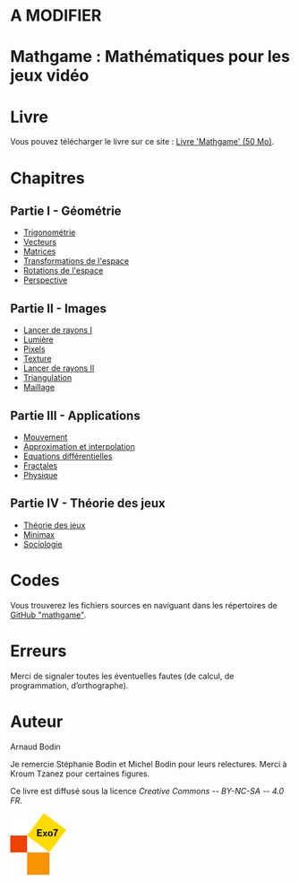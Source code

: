 
A MODIFIER
==========

Mathgame : Mathématiques pour les jeux vidéo 
============================================

Livre
=====

Vous pouvez télécharger le livre sur ce site : [Livre 'Mathgame' (50 Mo)](livre-mathgame.pdf).


Chapitres
=========

Partie I - Géométrie
--------------------

* [Trigonométrie](trigo/trigo.pdf)
* [Vecteurs](vecteurs/vecteurs.pdf)
* [Matrices](matrices/matrices.pdf)
* [Transformations de l'espace](transformation/transformation.pdf)
* [Rotations de l'espace](rotation/rotation.pdf)
* [Perspective](perspective/perspective.pdf)


Partie II - Images
------------------

* [Lancer de rayons I](rayons/rayons.pdf)
* [Lumière](lumiere/lumiere.pdf)
* [Pixels](pixels/pixels.pdf)
* [Texture](texture/texture.pdf)
* [Lancer de rayons II](rayonsbis/rayonsbis.pdf)
* [Triangulation](triangulation/triangulation.pdf)
* [Maillage](maillage/maillage.pdf)


Partie III - Applications
-------------------------

* [Mouvement](mouvement/mouvement.pdf)
* [Approximation et interpolation](approx/approx.pdf)
* [Equations différentielles](equadiff/equadiff.pdf)
* [Fractales](fractales/fractales.pdf)
* [Physique](physique/physique.pdf)


Partie IV - Théorie des jeux
----------------------------

* [Théorie des jeux](theorie/theorie.pdf)
* [Minimax](minimax/minimax.pdf)
* [Sociologie](sociologie/sociologie.pdf)


Codes
=====

Vous trouverez les fichiers sources en naviguant dans les répertoires de [GitHub "mathgame"](https://github.com/exo7math/mathgame-exo7).


Erreurs
=======

Merci de signaler toutes les éventuelles fautes (de calcul, de programmation, d’orthographe).



Auteur
======

Arnaud Bodin


Je remercie Stéphanie Bodin et Michel Bodin pour leurs relectures. Merci à Kroum Tzanez pour certaines figures.

Ce livre est diffusé sous la licence *Creative Commons -- BY-NC-SA -- 4.0 FR*.



![Logo Exo7](divers/logo_exo7.png "logo Exo7")